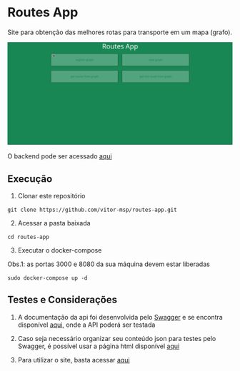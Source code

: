 # Routes App

Site para obtenção das melhores rotas para transporte em um mapa (grafo).

![demonstração do Routes App](demo.gif)

O backend pode ser acessado [aqui](https://github.com/vitor-msp/routes-api)

## Execução

1. Clonar este repositório
```
git clone https://github.com/vitor-msp/routes-app.git
```

2. Acessar a pasta baixada
```
cd routes-app
```

3. Executar o docker-compose

Obs.1: as portas 3000 e 8080 da sua máquina devem estar liberadas

```
sudo docker-compose up -d
```

## Testes e Considerações

1. A documentação da api foi desenvolvida pelo [Swagger](https://swagger.io/) e se encontra disponível [aqui](http://localhost:8080/api-docs/), onde a API poderá ser testada

2. Caso seja necessário organizar seu conteúdo json para testes pelo Swagger, é possível usar a página html disponível [aqui](http://localhost:8080/json-beautify)

3. Para utilizar o site, basta acessar [aqui](http://localhost:3000)
